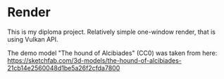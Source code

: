 # Render

This is my diploma project. Relatively simple one-window render, that is using Vulkan API.

The demo model "The hound of Alcibiades" (CC0) was taken from here: https://sketchfab.com/3d-models/the-hound-of-alcibiades-21cb14e2560048d1be5a26f2cfda7800
